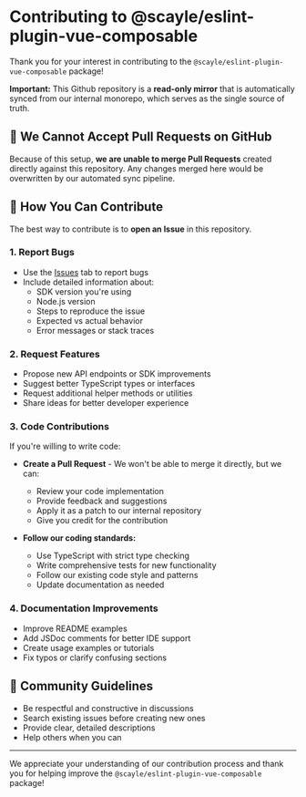 # Contributing to @scayle/eslint-plugin-vue-composable

Thank you for your interest in contributing to the `@scayle/eslint-plugin-vue-composable` package!

**Important:** This Github repository is a **read-only mirror** that is automatically synced from our internal monorepo,
which serves as the single source of truth.

## 🛑 We Cannot Accept Pull Requests on GitHub

Because of this setup, **we are unable to merge Pull Requests** created directly against this repository.
Any changes merged here would be overwritten by our automated sync pipeline.

## 🚀 How You Can Contribute

The best way to contribute is to **open an Issue** in this repository.

### 1. Report Bugs

- Use the [Issues](https://github.com/scayle/eslint-plugin-vue-composable/issues) tab to report bugs
- Include detailed information about:
  - SDK version you're using
  - Node.js version
  - Steps to reproduce the issue
  - Expected vs actual behavior
  - Error messages or stack traces

### 2. Request Features

- Propose new API endpoints or SDK improvements
- Suggest better TypeScript types or interfaces
- Request additional helper methods or utilities
- Share ideas for better developer experience

### 3. Code Contributions

If you're willing to write code:

- **Create a Pull Request** - We won't be able to merge it directly, but we can:
  - Review your code implementation
  - Provide feedback and suggestions
  - Apply it as a patch to our internal repository
  - Give you credit for the contribution

- **Follow our coding standards:**
  - Use TypeScript with strict type checking
  - Write comprehensive tests for new functionality
  - Follow our existing code style and patterns
  - Update documentation as needed

### 4. Documentation Improvements

- Improve README examples
- Add JSDoc comments for better IDE support
- Create usage examples or tutorials
- Fix typos or clarify confusing sections

## 🤝 Community Guidelines

- Be respectful and constructive in discussions
- Search existing issues before creating new ones
- Provide clear, detailed descriptions
- Help others when you can

---

We appreciate your understanding of our contribution process and thank you for
helping improve the `@scayle/eslint-plugin-vue-composable` package!
